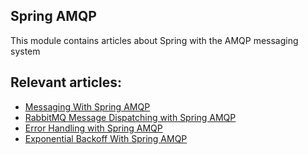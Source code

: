 ## Spring AMQP

This module contains articles about Spring with the AMQP messaging system

## Relevant articles:

- [Messaging With Spring AMQP](https://www.baeldung.com/spring-amqp)
- [RabbitMQ Message Dispatching with Spring AMQP](https://www.baeldung.com/rabbitmq-spring-amqp)
- [Error Handling with Spring AMQP](https://www.baeldung.com/spring-amqp-error-handling)
- [Exponential Backoff With Spring AMQP](https://www.baeldung.com/spring-amqp-exponential-backoff)
